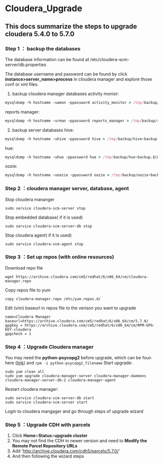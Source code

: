 # Cloudera_Upgrade

## This docs summarize the steps to upgrade cloudera 5.4.0 to 5.7.0

### Step 1 ： backup the databases
The database information can be found at /etc/cloudera-scm-server/db.properties

The database username and password can be found by click __instance__**>**__server_name__**>**__process__ in cloudera manager and explore those conf or xml files.
1. backup cloudera manager databases
activity monior:
```ruby  
mysqldump -h hostname -uamon -ppassword activity_monitor > /tmp/backup/amon-backup.$(date +%Y%m%d).sql
```
reports manager:
```ruby
mysqldump -h hostname -urman -ppassword reports_manager > /tmp/backup/rman-backup.$(date +%Y%m%d).sql
```
2. backup server databases
hive:
```ruby  
mysqldump -h hostname -uhive -ppassword hive > /tmp/backup/hive-backup.$(date +%Y%m%d).sql
```  
hue:
```ruby  
mysqldump -h hostname -uhue -ppassword hue > /tmp/backup/hue-backup.$(date +%Y%m%d).sql
```  
oozie:
```ruby  
mysqldump -h hostname -uoozie -ppassword oozie > /tmp/backup/oozie-backup.$(date +%Y%m%d).sql
```  
### Step 2 ：cloudera manager server, database, agent
Stop cloudera mananger
``` 
sudo service cloudera-scm-server stop
```  
Stop embedded database( if it is used)
``` 
sudo service cloudera-scm-server-db stop
``` 
Stop cloudera agent( if it is used)
``` 
sudo service cloudera-scm-agent stop
``` 
### Step 3 ：Set up repos (with online resources)
Download repo file
``` 
wget https://archive.cloudera.com/cm5/redhat/6/x86_64/cm/cloudera-manager.repo
``` 
Copy repos file to yum
``` 
copy cloudera-manager.repo /etc/yum.repos.d/
``` 
Edit (vim) baseurl in repos file to the verison you want to upgrade
``` 
name=Cloudera Manager
baseurl=https://archive.cloudera.com/cm5/redhat/6/x86_64/cm/5.7.0/
gpgkey = https://archive.cloudera.com/cm5/redhat/6/x86_64/cm/RPM-GPG-KEY-cloudera
gpgcheck = 1
``` 
### Step 4 ：Upgrade Cloudera manager
You may need the __python-psycopg2__ before upgrade, which can be foun here ([link](http://yum.oracle.com/repo/OracleLinux/OL6/8/base/x86_64/index.html)) and `rpm -i python-psycopg2_filename` 
Start upgrade:
``` 
sudo yum clean all
sudo yum upgrade cloudera-manager-server cloudera-manager-daemons cloudera-manager-server-db-2 cloudera-manager-agent
``` 
Restart cloudera manager:
```
sudo service cloudera-scm-server-db start
sudo service cloudera-scm-server start
```

Login to cloudera mangager and go through steps of upgrade wizard

### Step 5 ：Upgrade CDH with parcels

1. Click __Home__>__Status__>__upgrade cluster__
2. You may not find the CDH in newer version and  need to __Modify the Remote Parcel Repository URLs__
3. Add 'http://archive.cloudera.com/cdh5/parcels/5.7.0/'
4. And then following the wizard steps





